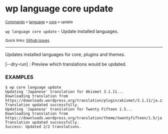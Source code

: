 # wp language core update

<small>[Commands](/commands/) &raquo; [language](/commands/language/) &raquo; [core](/commands/language/core/) &raquo; update</small>

`wp language core update` - Update installed languages.

<small>Quick links: <a href="https://github.com/wp-cli/wp-cli/issues?q=is%3Aopen+label%3Acommand%3Alanguage-core-update+sort%3Aupdated-desc">Github issues</a></small>

<hr />

Updates installed languages for core, plugins and themes.

[\--dry-run]
: Preview which translations would be updated.

### EXAMPLES

    $ wp core language update
    Updating 'Japanese' translation for Akismet 3.1.11...
    Downloading translation from https://downloads.wordpress.org/translation/plugin/akismet/3.1.11/ja.zip...
    Translation updated successfully.
    Updating 'Japanese' translation for Twenty Fifteen 1.5...
    Downloading translation from https://downloads.wordpress.org/translation/theme/twentyfifteen/1.5/ja.zip...
    Translation updated successfully.
    Success: Updated 2/2 translations.



